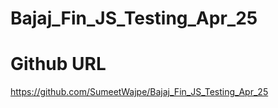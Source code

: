 # Bajaj_Fin_JS_Testing_Apr_25

# Github URL
https://github.com/SumeetWajpe/Bajaj_Fin_JS_Testing_Apr_25